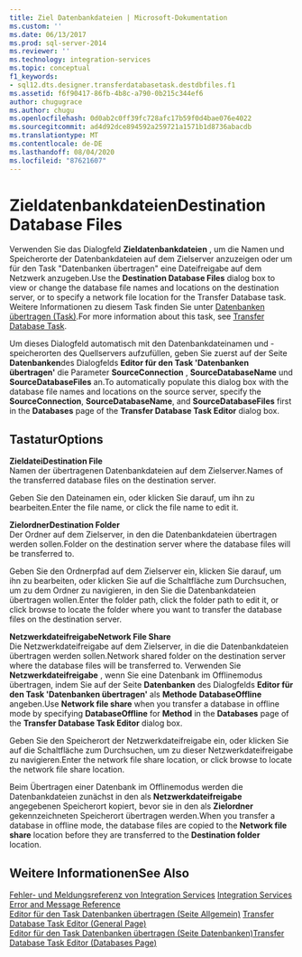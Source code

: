 ```yaml
---
title: Ziel Datenbankdateien | Microsoft-Dokumentation
ms.custom: ''
ms.date: 06/13/2017
ms.prod: sql-server-2014
ms.reviewer: ''
ms.technology: integration-services
ms.topic: conceptual
f1_keywords:
- sql12.dts.designer.transferdatabasetask.destdbfiles.f1
ms.assetid: f6f90417-86fb-4b8c-a790-0b215c344ef6
author: chugugrace
ms.author: chugu
ms.openlocfilehash: 0d0ab2c0ff39fc728afc17b59f0d4bae076e4022
ms.sourcegitcommit: ad4d92dce894592a259721a1571b1d8736abacdb
ms.translationtype: MT
ms.contentlocale: de-DE
ms.lasthandoff: 08/04/2020
ms.locfileid: "87621607"
---
```

# <a name="destination-database-files"></a><span data-ttu-id="4370c-102">Zieldatenbankdateien</span><span class="sxs-lookup"><span data-stu-id="4370c-102">Destination Database Files</span></span>
  <span data-ttu-id="4370c-103">Verwenden Sie das Dialogfeld **Zieldatenbankdateien** , um die Namen und Speicherorte der Datenbankdateien auf dem Zielserver anzuzeigen oder um für den Task "Datenbanken übertragen" eine Dateifreigabe auf dem Netzwerk anzugeben.</span><span class="sxs-lookup"><span data-stu-id="4370c-103">Use the **Destination Database Files** dialog box to view or change the database file names and locations on the destination server, or to specify a network file location for the Transfer Database task.</span></span> <span data-ttu-id="4370c-104">Weitere Informationen zu diesem Task finden Sie unter [Datenbanken übertragen (Task)](control-flow/transfer-database-task.md).</span><span class="sxs-lookup"><span data-stu-id="4370c-104">For more information about this task, see [Transfer Database Task](control-flow/transfer-database-task.md).</span></span>  
  
 <span data-ttu-id="4370c-105">Um dieses Dialogfeld automatisch mit den Datenbankdateinamen und -speicherorten des Quellservers aufzufüllen, geben Sie zuerst auf der Seite **Datenbanken**des Dialogfelds **Editor für den Task 'Datenbanken übertragen'** die Parameter **SourceConnection** , **SourceDatabaseName** und **SourceDatabaseFiles** an.</span><span class="sxs-lookup"><span data-stu-id="4370c-105">To automatically populate this dialog box with the database file names and locations on the source server, specify the **SourceConnection**, **SourceDatabaseName**, and **SourceDatabaseFiles** first in the **Databases** page of the **Transfer Database Task Editor** dialog box.</span></span>  
  
## <a name="options"></a><span data-ttu-id="4370c-106">Tastatur</span><span class="sxs-lookup"><span data-stu-id="4370c-106">Options</span></span>  
 <span data-ttu-id="4370c-107">**Zieldatei**</span><span class="sxs-lookup"><span data-stu-id="4370c-107">**Destination File**</span></span>  
 <span data-ttu-id="4370c-108">Namen der übertragenen Datenbankdateien auf dem Zielserver.</span><span class="sxs-lookup"><span data-stu-id="4370c-108">Names of the transferred database files on the destination server.</span></span>  
  
 <span data-ttu-id="4370c-109">Geben Sie den Dateinamen ein, oder klicken Sie darauf, um ihn zu bearbeiten.</span><span class="sxs-lookup"><span data-stu-id="4370c-109">Enter the file name, or click the file name to edit it.</span></span>  
  
 <span data-ttu-id="4370c-110">**Zielordner**</span><span class="sxs-lookup"><span data-stu-id="4370c-110">**Destination Folder**</span></span>  
 <span data-ttu-id="4370c-111">Der Ordner auf dem Zielserver, in den die Datenbankdateien übertragen werden sollen.</span><span class="sxs-lookup"><span data-stu-id="4370c-111">Folder on the destination server where the database files will be transferred to.</span></span>  
  
 <span data-ttu-id="4370c-112">Geben Sie den Ordnerpfad auf dem Zielserver ein, klicken Sie darauf, um ihn zu bearbeiten, oder klicken Sie auf die Schaltfläche zum Durchsuchen, um zu dem Ordner zu navigieren, in den Sie die Datenbankdateien übertragen wollen.</span><span class="sxs-lookup"><span data-stu-id="4370c-112">Enter the folder path, click the folder path to edit it, or click browse to locate the folder where you want to transfer the database files on the destination server.</span></span>  
  
 <span data-ttu-id="4370c-113">**Netzwerkdateifreigabe**</span><span class="sxs-lookup"><span data-stu-id="4370c-113">**Network File Share**</span></span>  
 <span data-ttu-id="4370c-114">Die Netzwerkdateifreigabe auf dem Zielserver, in die die Datenbankdateien übertragen werden sollen.</span><span class="sxs-lookup"><span data-stu-id="4370c-114">Network shared folder on the destination server where the database files will be transferred to.</span></span> <span data-ttu-id="4370c-115">Verwenden Sie **Netzwerkdateifreigabe** , wenn Sie eine Datenbank im Offlinemodus übertragen, indem Sie auf der Seite **Datenbanken** des Dialogfelds **Editor für den Task 'Datenbanken übertragen'** als **Methode** **DatabaseOffline** angeben.</span><span class="sxs-lookup"><span data-stu-id="4370c-115">Use **Network file share** when you transfer a database in offline mode by specifying **DatabaseOffline** for **Method** in the **Databases** page of the **Transfer Database Task Editor** dialog box.</span></span>  
  
 <span data-ttu-id="4370c-116">Geben Sie den Speicherort der Netzwerkdateifreigabe ein, oder klicken Sie auf die Schaltfläche zum Durchsuchen, um zu dieser Netzwerkdateifreigabe zu navigieren.</span><span class="sxs-lookup"><span data-stu-id="4370c-116">Enter the network file share location, or click browse to locate the network file share location.</span></span>  
  
 <span data-ttu-id="4370c-117">Beim Übertragen einer Datenbank im Offlinemodus werden die Datenbankdateien zunächst in den als **Netzwerkdateifreigabe** angegebenen Speicherort kopiert, bevor sie in den als **Zielordner** gekennzeichneten Speicherort übertragen werden.</span><span class="sxs-lookup"><span data-stu-id="4370c-117">When you transfer a database in offline mode, the database files are copied to the **Network file share** location before they are transferred to the **Destination folder** location.</span></span>  
  
## <a name="see-also"></a><span data-ttu-id="4370c-118">Weitere Informationen</span><span class="sxs-lookup"><span data-stu-id="4370c-118">See Also</span></span>  
 <span data-ttu-id="4370c-119">[Fehler- und Meldungsreferenz von Integration Services](../../2014/integration-services/integration-services-error-and-message-reference.md) </span><span class="sxs-lookup"><span data-stu-id="4370c-119">[Integration Services Error and Message Reference](../../2014/integration-services/integration-services-error-and-message-reference.md) </span></span>  
 <span data-ttu-id="4370c-120">[Editor für den Task Datenbanken übertragen &#40;Seite Allgemein&#41;](general-page-of-integration-services-designers-options.md) </span><span class="sxs-lookup"><span data-stu-id="4370c-120">[Transfer Database Task Editor &#40;General Page&#41;](general-page-of-integration-services-designers-options.md) </span></span>  
 [<span data-ttu-id="4370c-121">Editor für den Task Datenbanken übertragen &#40;Seite Datenbanken&#41;</span><span class="sxs-lookup"><span data-stu-id="4370c-121">Transfer Database Task Editor &#40;Databases Page&#41;</span></span>](../../2014/integration-services/transfer-database-task-editor-databases-page.md)  
  
  
